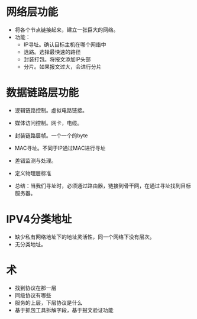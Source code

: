# 网络层功能
- 将各个节点链接起来，建立一张巨大的网络。
- 功能：
  - IP寻址。确认目标主机在哪个网络中
  - 选路。选择最快速的路径
  - 封装打包。将报文添加IP头部
  - 分片。如果报文过大，会进行分片

# 数据链路层功能
- 逻辑链路控制。虚拟电路链接。
- 媒体访问控制。网卡，电缆。
- 封装链路层帧。一个一个的byte
- MAC寻址。不同于IP通过MAC进行寻址
- 差错监测与处理。
- 定义物理层标准

- 总结：当我们寻址时，必须通过路由器，链接到骨干网，在通过寻址找到目标服务器。

# IPV4分类地址
- 缺少私有网络地址下的地址灵活性，同一个网络下没有层次。
- 无分类地址。

# 术
- 找到协议在那一层
- 同级协议有哪些
- 服务的上层，下层协议是什么
- 基于抓包工具拆解字段，基于报文验证功能